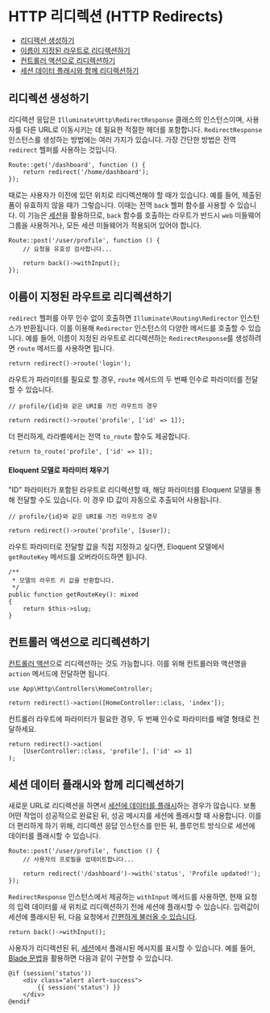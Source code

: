 # HTTP 리디렉션 (HTTP Redirects)

- [리디렉션 생성하기](#creating-redirects)
- [이름이 지정된 라우트로 리디렉션하기](#redirecting-named-routes)
- [컨트롤러 액션으로 리디렉션하기](#redirecting-controller-actions)
- [세션 데이터 플래시와 함께 리디렉션하기](#redirecting-with-flashed-session-data)

<a name="creating-redirects"></a>
## 리디렉션 생성하기

리디렉션 응답은 `Illuminate\Http\RedirectResponse` 클래스의 인스턴스이며, 사용자를 다른 URL로 이동시키는 데 필요한 적절한 헤더를 포함합니다. `RedirectResponse` 인스턴스를 생성하는 방법에는 여러 가지가 있습니다. 가장 간단한 방법은 전역 `redirect` 헬퍼를 사용하는 것입니다.

```
Route::get('/dashboard', function () {
    return redirect('/home/dashboard');
});
```

때로는 사용자가 이전에 있던 위치로 리디렉션해야 할 때가 있습니다. 예를 들어, 제출된 폼이 유효하지 않을 때가 그렇습니다. 이때는 전역 `back` 헬퍼 함수를 사용할 수 있습니다. 이 기능은 [세션](/docs/11.x/session)을 활용하므로, `back` 함수를 호출하는 라우트가 반드시 `web` 미들웨어 그룹을 사용하거나, 모든 세션 미들웨어가 적용되어 있어야 합니다.

```
Route::post('/user/profile', function () {
    // 요청을 유효성 검사합니다...

    return back()->withInput();
});
```

<a name="redirecting-named-routes"></a>
## 이름이 지정된 라우트로 리디렉션하기

`redirect` 헬퍼를 아무 인수 없이 호출하면 `Illuminate\Routing\Redirector` 인스턴스가 반환됩니다. 이를 이용해 `Redirector` 인스턴스의 다양한 메서드를 호출할 수 있습니다. 예를 들어, 이름이 지정된 라우트로 리디렉션하는 `RedirectResponse`를 생성하려면 `route` 메서드를 사용하면 됩니다.

```
return redirect()->route('login');
```

라우트가 파라미터를 필요로 할 경우, `route` 메서드의 두 번째 인수로 파라미터를 전달할 수 있습니다.

```
// profile/{id}와 같은 URI를 가진 라우트의 경우

return redirect()->route('profile', ['id' => 1]);
```

더 편리하게, 라라벨에서는 전역 `to_route` 함수도 제공합니다.

```
return to_route('profile', ['id' => 1]);
```

<a name="populating-parameters-via-eloquent-models"></a>
#### Eloquent 모델로 파라미터 채우기

"ID" 파라미터가 포함된 라우트로 리디렉션할 때, 해당 파라미터를 Eloquent 모델을 통해 전달할 수도 있습니다. 이 경우 ID 값이 자동으로 추출되어 사용됩니다.

```
// profile/{id}와 같은 URI를 가진 라우트의 경우

return redirect()->route('profile', [$user]);
```

라우트 파라미터로 전달할 값을 직접 지정하고 싶다면, Eloquent 모델에서 `getRouteKey` 메서드를 오버라이드하면 됩니다.

```
/**
 * 모델의 라우트 키 값을 반환합니다.
 */
public function getRouteKey(): mixed
{
    return $this->slug;
}
```

<a name="redirecting-controller-actions"></a>
## 컨트롤러 액션으로 리디렉션하기

[컨트롤러 액션](/docs/11.x/controllers)으로 리디렉션하는 것도 가능합니다. 이를 위해 컨트롤러와 액션명을 `action` 메서드에 전달하면 됩니다.

```
use App\Http\Controllers\HomeController;

return redirect()->action([HomeController::class, 'index']);
```

컨트롤러 라우트에 파라미터가 필요한 경우, 두 번째 인수로 파라미터를 배열 형태로 전달하세요.

```
return redirect()->action(
    [UserController::class, 'profile'], ['id' => 1]
);
```

<a name="redirecting-with-flashed-session-data"></a>
## 세션 데이터 플래시와 함께 리디렉션하기

새로운 URL로 리디렉션을 하면서 [세션에 데이터를 플래시](/docs/11.x/session#flash-data)하는 경우가 많습니다. 보통 어떤 작업이 성공적으로 완료된 뒤, 성공 메시지를 세션에 플래시할 때 사용합니다. 이를 더 편리하게 하기 위해, 리디렉션 응답 인스턴스를 만든 뒤, 플루언트 방식으로 세션에 데이터를 플래시할 수 있습니다.

```
Route::post('/user/profile', function () {
    // 사용자의 프로필을 업데이트합니다...

    return redirect('/dashboard')->with('status', 'Profile updated!');
});
```

`RedirectResponse` 인스턴스에서 제공하는 `withInput` 메서드를 사용하면, 현재 요청의 입력 데이터를 새 위치로 리디렉션하기 전에 세션에 플래시할 수 있습니다. 입력값이 세션에 플래시된 뒤, 다음 요청에서 [간편하게 불러올 수 있습니다](/docs/11.x/requests#retrieving-old-input).

```
return back()->withInput();
```

사용자가 리디렉션된 뒤, [세션](/docs/11.x/session)에서 플래시된 메시지를 표시할 수 있습니다. 예를 들어, [Blade 문법](/docs/11.x/blade)을 활용하면 다음과 같이 구현할 수 있습니다.

```
@if (session('status'))
    <div class="alert alert-success">
        {{ session('status') }}
    </div>
@endif
```